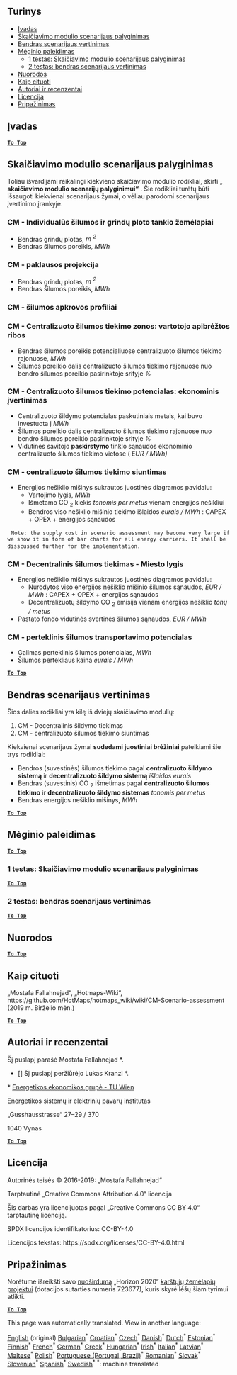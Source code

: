 <h2> Turinys </h2><ul><li> <a href="#introduction">Įvadas</a> </li><li> <a href="#Calculation-module-scenario-comparison">Skaičiavimo modulio scenarijaus palyginimas</a> </li><li> <a href="#Overall-scenario-assessment">Bendras scenarijaus vertinimas</a> </li><li> <a href="#sample-run">Mėginio paleidimas</a> <ul><li> <a href="#test-run-1-calculation-module-scenario-comparison">1 testas: Skaičiavimo modulio scenarijaus palyginimas</a> </li><li> <a href="#test-run-2-overall-scenario-assessment">2 testas: bendras scenarijaus vertinimas</a> </li></ul></li><li> <a href="#references">Nuorodos</a> </li><li> <a href="#how-to-cite">Kaip cituoti</a> </li><li> <a href="#authors-and-reviewers">Autoriai ir recenzentai</a> </li><li> <a href="#license">Licencija</a> </li><li> <a href="#acknowledgement">Pripažinimas</a> </li></ul><h2> Įvadas </h2><p><ins> <code><strong><a href="#table-of-contents">To Top</a></strong></code> </ins> </p><h2> Skaičiavimo modulio scenarijaus palyginimas </h2><p> Toliau išvardijami reikalingi kiekvieno skaičiavimo modulio rodikliai, skirti „ <strong>skaičiavimo modulio scenarijų palyginimui“</strong> . Šie rodikliai turėtų būti išsaugoti kiekvienai scenarijaus žymai, o vėliau parodomi scenarijaus įvertinimo įrankyje. </p><h3> CM - Individualūs šilumos ir grindų ploto tankio žemėlapiai </h3><ul><li> Bendras grindų plotas, <em><em>m <sup>2</sup></em></em> </li><li> Bendras šilumos poreikis, <em><em>MWh</em></em> </li></ul><h3> CM - paklausos projekcija </h3><ul><li> Bendras grindų plotas, <em><em>m <sup>2</sup></em></em> </li><li> Bendras šilumos poreikis, <em><em>MWh</em></em> </li></ul><h3> CM - šilumos apkrovos profiliai </h3><h3> CM - Centralizuoto šilumos tiekimo zonos: vartotojo apibrėžtos ribos </h3><ul><li> Bendras šilumos poreikis potencialiuose centralizuoto šilumos tiekimo rajonuose, <em><em>MWh</em></em> </li><li> Šilumos poreikio dalis centralizuoto šilumos tiekimo rajonuose nuo bendro šilumos poreikio pasirinktoje srityje <em><em>%</em></em> </li></ul><h3> CM - Centralizuoto šilumos tiekimo potencialas: ekonominis įvertinimas </h3><ul><li> Centralizuoto šildymo potencialas paskutiniais metais, kai buvo investuota į <em><em>MWh</em></em> </li><li> Šilumos poreikio dalis centralizuoto šilumos tiekimo rajonuose nuo bendro šilumos poreikio pasirinktoje srityje <em><em>%</em></em> </li><li> Vidutinės savitojo <strong>paskirstymo</strong> tinklo sąnaudos ekonominio centralizuoto šilumos tiekimo vietose ( <em><em>EUR / MWh)</em></em> </li></ul><h3> CM - centralizuoto šilumos tiekimo siuntimas </h3><ul><li> Energijos nešiklio mišinys sukrautos juostinės diagramos pavidalu: <ul><li> Vartojimo lygis, <em><em>MWh</em></em> </li><li> Išmetamo CO <sub>2</sub> kiekis <em><em>tonomis per metus</em></em> vienam energijos nešikliui </li><li> Bendros viso nešiklio mišinio tiekimo išlaidos <em><em>eurais / MWh</em></em> : CAPEX + OPEX + energijos sąnaudos </li></ul></li></ul><pre> <code>Note: the supply cost in scenario assessment may become very large if we show it in form of bar charts for all energy carriers. It shall be disscussed further for the implementation.</code> </pre><h3> CM - Decentralinis šilumos tiekimas - Miesto lygis </h3><ul><li> Energijos nešiklio mišinys sukrautos juostinės diagramos pavidalu: <ul><li> Nurodytos viso energijos nešiklio mišinio šilumos sąnaudos, <em><em>EUR / MWh</em></em> : CAPEX + OPEX + energijos sąnaudos </li><li> Decentralizuotų šildymo CO <sub>2</sub> emisija vienam energijos nešiklio <em><em>tonų / metus</em></em> </li></ul></li><li> Pastato fondo vidutinės svertinės šilumos sąnaudos, <em><em>EUR / MWh</em></em> </li></ul><h3> CM - perteklinis šilumos transportavimo potencialas </h3><ul><li> Galimas perteklinis šilumos potencialas, <em><em>MWh</em></em> </li><li> Šilumos pertekliaus kaina <em><em>eurais / MWh</em></em> </li></ul><p><ins> <code><strong><a href="#table-of-contents">To Top</a></strong></code> </ins> </p><h2> Bendras scenarijaus vertinimas </h2><p> Šios dalies rodikliai yra kilę iš dviejų skaičiavimo modulių: </p><ol><li> CM - Decentralinis šildymo tiekimas </li><li> CM - centralizuoto šilumos tiekimo siuntimas </li></ol><p> Kiekvienai scenarijaus žymai <strong>sudedami juostiniai brėžiniai</strong> pateikiami šie trys rodikliai: </p><ul><li> Bendros (suvestinės) šilumos tiekimo pagal <strong>centralizuoto šildymo sistemą</strong> ir <strong>decentralizuoto šildymo sistemą</strong> <em><em>išlaidos eurais</em></em> </li><li> Bendras (suvestinis) CO <sub>2</sub> išmetimas pagal <strong>centralizuoto šilumos tiekimo</strong> ir <strong>decentralizuoto šildymo sistemas</strong> <em><em>tonomis per metus</em></em> </li><li> Bendras energijos nešiklio mišinys, <em><em>MWh</em></em> </li></ul><p><ins> <code><strong><a href="#table-of-contents">To Top</a></strong></code> </ins> </p><h2> Mėginio paleidimas </h2><p><ins> <code><strong><a href="#table-of-contents">To Top</a></strong></code> </ins> </p><h3> 1 testas: Skaičiavimo modulio scenarijaus palyginimas </h3><p><ins> <code><strong><a href="#table-of-contents">To Top</a></strong></code> </ins> </p><h3> 2 testas: bendras scenarijaus vertinimas </h3><p><ins> <code><strong><a href="#table-of-contents">To Top</a></strong></code> </ins> </p><h2> Nuorodos </h2><p><ins> <code><strong><a href="#table-of-contents">To Top</a></strong></code> </ins> </p><h2> Kaip cituoti </h2><p> „Mostafa Fallahnejad“, „Hotmaps-Wiki“, https://github.com/HotMaps/hotmaps_wiki/wiki/CM-Scenario-assessment (2019 m. Birželio mėn.) </p><p><ins> <code><strong><a href="#table-of-contents">To Top</a></strong></code> </ins> </p><h2> Autoriai ir recenzentai </h2><p> Šį puslapį parašė Mostafa Fallahnejad *. </p><ul><li> [] Šį puslapį peržiūrėjo Lukas Kranzl *. </li></ul><p> * <a href="https://eeg.tuwien.ac.at/">Energetikos ekonomikos grupė - TU Wien</a> </p><p> Energetikos sistemų ir elektrinių pavarų institutas </p><p> „Gusshausstrasse“ 27–29 / 370 </p><p> 1040 Vynas </p><p><ins> <code><strong><a href="#table-of-contents">To Top</a></strong></code> </ins> </p><h2> Licencija </h2><p> Autorinės teisės © 2016-2019: „Mostafa Fallahnejad“ </p><p> Tarptautinė „Creative Commons Attribution 4.0“ licencija </p><p> Šis darbas yra licencijuotas pagal „Creative Commons CC BY 4.0“ tarptautinę licenciją. </p><p> SPDX licencijos identifikatorius: CC-BY-4.0 </p><p> Licencijos tekstas: https://spdx.org/licenses/CC-BY-4.0.html </p><h2> Pripažinimas </h2><p> Norėtume išreikšti savo <a href="https://www.hotmaps-project.eu">nuoširdumą</a> „Horizon 2020“ <a href="https://www.hotmaps-project.eu">karštųjų žemėlapių projektui</a> (dotacijos sutarties numeris 723677), kuris skyrė lėšų šiam tyrimui atlikti. </p><p><ins> <code><strong><a href="#table-of-contents">To Top</a></strong></code> </ins> </p>

This page was automatically translated. View in another language:

[English](en-CM-Scenario-assessment) (original) [Bulgarian](bg-CM-Scenario-assessment)<sup>\*</sup> [Croatian](hr-CM-Scenario-assessment)<sup>\*</sup> [Czech](cs-CM-Scenario-assessment)<sup>\*</sup> [Danish](da-CM-Scenario-assessment)<sup>\*</sup> [Dutch](nl-CM-Scenario-assessment)<sup>\*</sup> [Estonian](et-CM-Scenario-assessment)<sup>\*</sup> [Finnish](fi-CM-Scenario-assessment)<sup>\*</sup> [French](fr-CM-Scenario-assessment)<sup>\*</sup> [German](de-CM-Scenario-assessment)<sup>\*</sup> [Greek](el-CM-Scenario-assessment)<sup>\*</sup> [Hungarian](hu-CM-Scenario-assessment)<sup>\*</sup> [Irish](ga-CM-Scenario-assessment)<sup>\*</sup> [Italian](it-CM-Scenario-assessment)<sup>\*</sup> [Latvian](lv-CM-Scenario-assessment)<sup>\*</sup>  [Maltese](mt-CM-Scenario-assessment)<sup>\*</sup> [Polish](pl-CM-Scenario-assessment)<sup>\*</sup> [Portuguese (Portugal, Brazil)](pt-CM-Scenario-assessment)<sup>\*</sup> [Romanian](ro-CM-Scenario-assessment)<sup>\*</sup> [Slovak](sk-CM-Scenario-assessment)<sup>\*</sup> [Slovenian](sl-CM-Scenario-assessment)<sup>\*</sup> [Spanish](es-CM-Scenario-assessment)<sup>\*</sup> [Swedish](sv-CM-Scenario-assessment)<sup>\*</sup>
<sup>\*</sup>: machine translated
